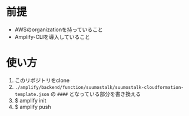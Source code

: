 # 前提
- AWSのorganizationを持っていること
- Amplify-CLIを導入していること

# 使い方
1. このリポジトリをclone
2. `./amplify/backend/function/suumostalk/suumostalk-cloudformation-template.json` の `####` となっている部分を書き換える
3. $ amplify init
4. $ amplify push
